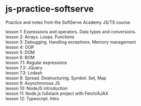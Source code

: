 # js-practice-softserve

Practice and notes from the SoftServe Academy JS/TS course.

lesson 1: Expressions and operators. Data types and conversions.<br>
lesson 2: Arrays. Loops. Functions<br>
lesson 3: Debugging. Handling exceptions. Memory management<br>
lesson 4: OOP<br>
lesson 5: DOM<br>
lesson 6: BOM<br>
lesson 7.1: Regular expressions<br>
lesson 7.2: JQuery<br>
lesson 7.3: Lodash<br>
lesson 8: Spread. Destructuring. Symbol. Set, Map<br>
lesson 9: Asynchronous JS<br>
lesson 10: NodeJS introduction<br>
lesson 11: Node.js fullstack project with Fetch/AJAX<br>
lesson 12: Typescript. Intro<br>
